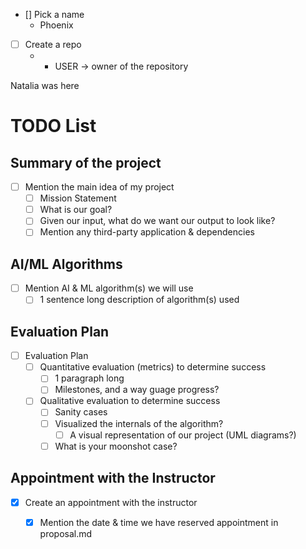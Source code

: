 - [] Pick a name
	- Phoenix 
- [ ] Create a repo
	- * USER -> owner of the repository

Natalia was here

# TODO List

## Summary of the project
- [ ] Mention the main idea of my project
     - [ ] Mission Statement
     - [ ] What is our goal?
     - [ ] Given our input, what do we want our output to look like?
     - [ ] Mention any third-party application & dependencies

## AI/ML Algorithms
- [ ] Mention AI & ML algorithm(s) we will use
    - [ ] 1 sentence long description of algorithm(s) used

## Evaluation Plan
- [ ] Evaluation Plan
    - [ ] Quantitative evaluation (metrics) to determine success
        - [ ] 1 paragraph long
        - [ ] Milestones, and a way guage progress?
    - [ ] Qualitative evaluation to determine success
        - [ ] Sanity cases
        - [ ] Visualized the internals of the algorithm?
            - [ ] A visual representation of our project (UML diagrams?)
        - [ ] What is your moonshot case?

## Appointment with the Instructor 
- [x]  Create an appointment with the instructor
    - [x] Mention the date & time we have reserved appointment in proposal.md




        
